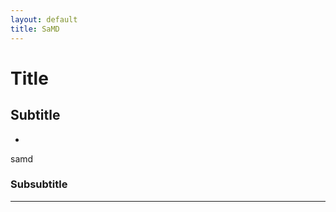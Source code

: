 ```yaml
---
layout: default
title: SaMD
---
```


# Title

## Subtitle

- [](/MDR_Guideline//md_sites/)

samd
### Subsubtitle


---


